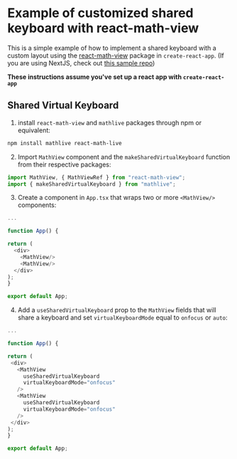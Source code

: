 # Example of customized shared keyboard with react-math-view 
This is a simple example of how to implement a shared keyboard with a custom layout using the [react-math-view](https://github.com/arnog/react-mathlive) package in `create-react-app`. (If you are using NextJS, check out [this sample repo](https://github.com/hobo1618/next-math-view-app))

**These instructions assume you've set up a react app with `create-react-app`**

## Shared Virtual Keyboard
 1. install `react-math-view` and `mathlive` packages through npm or equivalent:
 
 ```bash
 npm install mathlive react-math-live
 ```
 
 2. Import `MathView` component and the `makeSharedVirtualKeyboard` function from their respective packages:
 
 ```javascript
import MathView, { MathViewRef } from "react-math-view";
import { makeSharedVirtualKeyboard } from "mathlive";
 ```
 
 3. Create a component in `App.tsx` that wraps two or more `<MathView/>` components:
 
  ```javascript
  ...
  
function App() {

  return (
    <div>
      <MathView/>
      <MathView/>
    </div>
  );
}

export default App;
 ```
 
 4. Add a `useSharedVirtualKeyboard` prop to the `MathView` fields that will share a keyboard and set `virtualKeyboardMode` equal to `onfocus` or `auto`:
 
   ```javascript
  ...
  
function App() {

  return (
    <div>
      <MathView
        useSharedVirtualKeyboard
        virtualKeyboardMode="onfocus"
      />
      <MathView
        useSharedVirtualKeyboard
        virtualKeyboardMode="onfocus"
      />
    </div>
  );
}

export default App;
 ``` 
 
 
